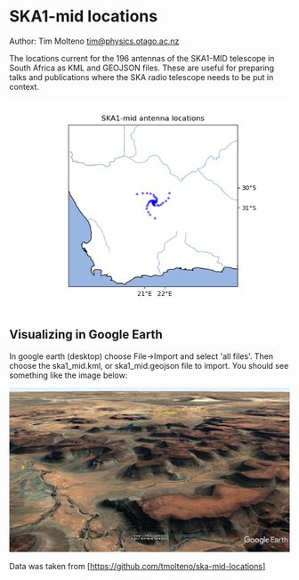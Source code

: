 # SKA1-mid locations

Author: Tim Molteno tim@physics.otago.ac.nz


The locations current for the 196 antennas of the SKA1-MID telescope in South Africa as KML and GEOJSON files. These are useful for preparing talks and publications where the SKA radio telescope needs to be put in context.

![SKA1 location in africa](https://github.com/tmolteno/ska-mid-locations/blob/main/img/ska1_mid_africa.png?raw=true)

## Visualizing in Google Earth

In google earth (desktop) choose File->Import and select 'all files'. Then choose the ska1_mid.kml, or ska1_mid.geojson  file to import. You should see something like the image below:

![SKA1 KML Visualization in google earth](https://github.com/tmolteno/ska-mid-locations/blob/main/img/ska1_mid_earth.jpg?raw=true)

Data was taken from [https://github.com/tmolteno/ska-mid-locations]
